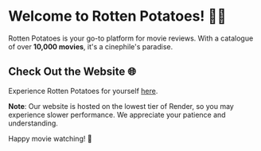 # Welcome to Rotten Potatoes! 🥔🍿

Rotten Potatoes is your go-to platform for movie reviews. With a catalogue of over **10,000 movies**, it's a cinephile's paradise. 

## Check Out the Website 🌐

Experience Rotten Potatoes for yourself [here](https://movie-reviews-n8mv.onrender.com/).

**Note**: Our website is hosted on the lowest tier of Render, so you may experience slower performance. We appreciate your patience and understanding.

Happy movie watching! 🎥
